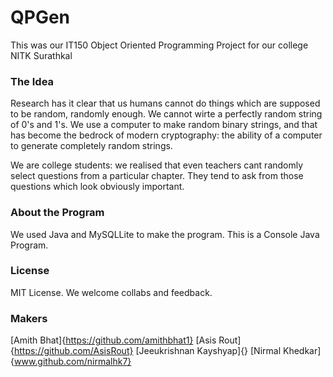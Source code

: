 # QPGen

This was our IT150 Object Oriented Programming Project for our college NITK Surathkal

### The Idea
Research has it clear that us humans cannot do things which are supposed to be random, randomly enough. We cannot wirte a perfectly random string of 0's and 1's. We use a computer to make random binary strings, and that has become the bedrock of modern cryptography: the ability of a computer to generate completely random strings.

We are college students: we realised that even teachers cant randomly select questions from a particular chapter. They tend to ask from those questions which look obviously important.

### About the Program
We used Java and MySQLLite to make the program. This is a Console Java Program.

### License
MIT License. We welcome collabs and feedback.

### Makers
[Amith Bhat]{https://github.com/amithbhat1}
[Asis Rout]{https://github.com/AsisRout}
[Jeeukrishnan Kayshyap]{}
[Nirmal Khedkar]{www.github.com/nirmalhk7} 
